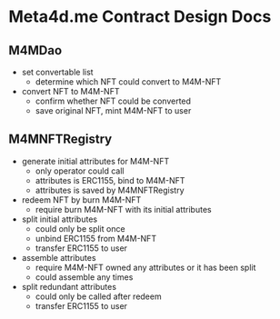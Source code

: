 # Meta4d.me Contract Design Docs

## M4MDao

- set convertable list
    - determine which NFT could convert to M4M-NFT
- convert NFT to M4M-NFT
    - confirm whether NFT could be converted
    - save original NFT, mint M4M-NFT to user

## M4MNFTRegistry

- generate initial attributes for M4M-NFT
    - only operator could call
    - attributes is ERC1155, bind to M4M-NFT
    - attributes is saved by M4MNFTRegistry
- redeem NFT by burn M4M-NFT
    - require burn M4M-NFT with its initial attributes
- split initial attributes
    - could only be split once
    - unbind ERC1155 from M4M-NFT
    - transfer ERC1155 to user
- assemble attributes
    - require M4M-NFT owned any attributes or it has been split
    - could assemble any times
- split redundant attributes
    - could only be called after redeem
    - transfer ERC1155 to user